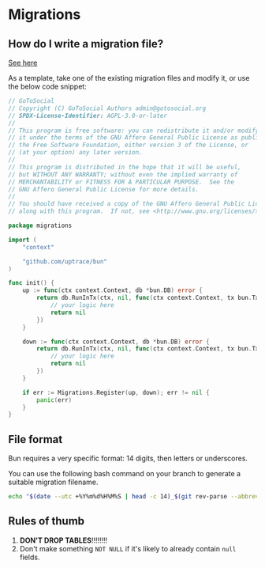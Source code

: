 # Migrations

## How do I write a migration file?

[See here](https://bun.uptrace.dev/guide/migrations.html#migration-names)

As a template, take one of the existing migration files and modify it, or use the below code snippet:

```go
// GoToSocial
// Copyright (C) GoToSocial Authors admin@gotosocial.org
// SPDX-License-Identifier: AGPL-3.0-or-later
//
// This program is free software: you can redistribute it and/or modify
// it under the terms of the GNU Affero General Public License as published by
// the Free Software Foundation, either version 3 of the License, or
// (at your option) any later version.
//
// This program is distributed in the hope that it will be useful,
// but WITHOUT ANY WARRANTY; without even the implied warranty of
// MERCHANTABILITY or FITNESS FOR A PARTICULAR PURPOSE.  See the
// GNU Affero General Public License for more details.
//
// You should have received a copy of the GNU Affero General Public License
// along with this program.  If not, see <http://www.gnu.org/licenses/>.

package migrations

import (
    "context"

    "github.com/uptrace/bun"
)

func init() {
    up := func(ctx context.Context, db *bun.DB) error {
        return db.RunInTx(ctx, nil, func(ctx context.Context, tx bun.Tx) error {
            // your logic here
            return nil
        })
    }

    down := func(ctx context.Context, db *bun.DB) error {
        return db.RunInTx(ctx, nil, func(ctx context.Context, tx bun.Tx) error {
            // your logic here
            return nil
        })
    }

    if err := Migrations.Register(up, down); err != nil {
        panic(err)
    }
}
```

## File format

Bun requires a very specific format: 14 digits, then letters or underscores.

You can use the following bash command on your branch to generate a suitable migration filename.

```bash
echo "$(date --utc +%Y%m%d%H%M%S | head -c 14)_$(git rev-parse --abbrev-ref HEAD).go"
```

## Rules of thumb

1. **DON'T DROP TABLES**!!!!!!!!
2. Don't make something `NOT NULL` if it's likely to already contain `null` fields.
